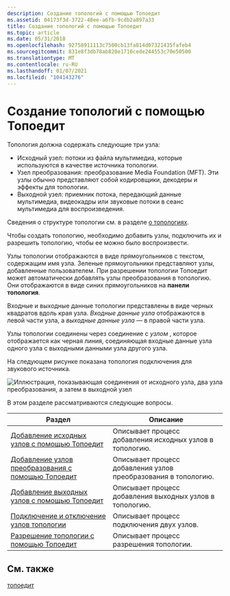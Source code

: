 ```yaml
---
description: Создание топологий с помощью Топоедит
ms.assetid: 04173f3d-3722-48ee-a6fb-9cdb2a897a33
title: Создание топологий с помощью Топоедит
ms.topic: article
ms.date: 05/31/2018
ms.openlocfilehash: 92758911113c7500cb13fa814d07321435fafeb4
ms.sourcegitcommit: 831e8f3db78ab820e1710cede244553c70e50500
ms.translationtype: MT
ms.contentlocale: ru-RU
ms.lasthandoff: 01/07/2021
ms.locfileid: "104143276"
---
```

# <a name="building-topologies-by-using-topoedit"></a>Создание топологий с помощью Топоедит

Топология должна содержать следующие три узла:

-   Исходный узел: потоки из файла мультимедиа, которые используются в качестве источника топологии.
-   Узел преобразования: преобразование Media Foundation (MFT). Эти узлы обычно представляют собой кодировщики, декодеры и эффекты для топологии.
-   Выходной узел: приемник потока, передающий данные мультимедиа, видеокадры или звуковые потоки в сеанс мультимедиа для воспроизведения.

Сведения о структуре топологии см. в разделе [о топологиях](about-topologies.md).

Чтобы создать топологию, необходимо добавить узлы, подключить их и разрешить топологию, чтобы ее можно было воспроизвести.

Узлы топологии отображаются в виде прямоугольников с текстом, содержащим имя узла. Зеленые прямоугольники представляют узлы, добавленные пользователем. При разрешении топологии Топоедит может автоматически добавлять узлы преобразования в топологию. Они отображаются в виде синих прямоугольников на **панели топология**.

Входные и выходные данные топологии представлены в виде черных квадратов вдоль края узла. *Входные данные узла* отображаются в левой части узла, а *выходные данные узла* — в правой части узла.

Узлы топологии соединены через соединение с *узлом* , которое отображается как черная линия, соединяющая входные данные узла одного узла с выходными данными узла другого узла.

На следующем рисунке показана топология подключения для звукового источника.

![Иллюстрация, показывающая соединения от исходного узла, два узла преобразования, а затем в выходной узел](images/e94b4cce-aa8a-497f-94c2-cc9dace17291.gif)

В этом разделе рассматриваются следующие вопросы.



| Раздел                                                                                          | Описание                                                    |
|------------------------------------------------------------------------------------------------|----------------------------------------------------------------|
| [Добавление исходных узлов с помощью Топоедит](adding-source-nodes-with-topoedit.md)                     | Описывает процесс добавления исходных узлов в топологию.    |
| [Добавление узлов преобразования с помощью Топоедит](adding-transform-nodes-with-topoedit.md)               | Описывает процесс добавления узлов преобразования в топологию. |
| [Добавление выходных узлов с помощью Топоедит](adding-output-nodes-with-topoedit.md)                     | Описывает процесс добавления выходных узлов в топологию.    |
| [Подключение и отключение узлов топологии](connecting-and-disconnecting-topology-nodes.md) | Описывает процесс подключения двух узлов.                 |
| [Разрешение топологии с помощью Топоедит](resolving-a-topology-with-topoedit.md)                   | Описывает процесс разрешения топологии.                  |



 

## <a name="related-topics"></a>См. также

<dl> <dt>

[топоедит](topoedit.md)
</dt> </dl>

 

 



